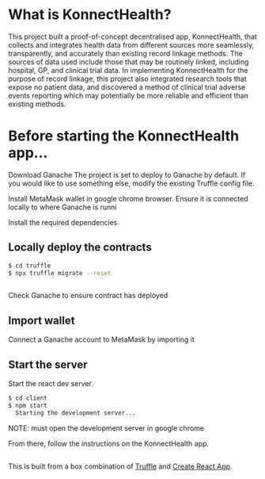 # What is KonnectHealth?

This project built a proof-of-concept decentralised app, KonnectHealth, that collects and integrates health data from different sources more seamlessly, transparently, and accurately than existing record linkage methods. The sources of data used include those that may be routinely linked, including hospital, GP, and clinical trial data. In implementing KonnectHealth for the purpose of record linkage, this project also integrated research tools that expose no patient data, and discovered a method of clinical trial adverse events reporting which may potentially be more reliable and efficient than existing methods.


# Before starting the KonnectHealth app...

Download Ganache
The project is set to deploy to Ganache by default. If you would like to use something else, 
modify the existing Truffle config file.

Install MetaMask wallet in google chrome browser. Ensure it is connected locally to where Ganache is runni

Install the required dependencies

## Locally deploy the contracts

```sh
$ cd truffle
$ npx truffle migrate --reset
  
```

Check Ganache to ensure contract has deployed

## Import wallet

Connect a Ganache account to MetaMask by importing it

## Start the server

Start the react dev server.

```sh
$ cd client
$ npm start
  Starting the development server...
```

NOTE: must open the development server in google chrome

From there, follow the instructions on the KonnectHealth app. 


## 

This is built from a box combination of [Truffle](https://trufflesuite.com) and [Create React App](https://create-react-app.dev). 
